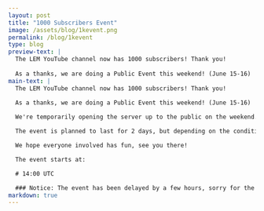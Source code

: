 ```yaml
---
layout: post
title: "1000 Subscribers Event"
image: /assets/blog/1kevent.png
permalink: /blog/1kevent
type: blog
preview-text: | 
  The LEM YouTube channel now has 1000 subscribers! Thank you!
  
  As a thanks, we are doing a Public Event this weekend! (June 15-16)
main-text: | 
  The LEM YouTube channel now has 1000 subscribers! Thank you!
  
  As a thanks, we are doing a Public Event this weekend! (June 15-16)

  We're temporarily opening the server up to the public on the weekend. There will be no sign-ups or anything like that required to participate, If you've been wanting to try the server out before it goes public this would be your chance!

  The event is planned to last for 2 days, but depending on the conditions might last longer and the server might temporarily re-enter its closed state if no moderators are able to keep an eye on the server at the time. (We will try our best to prevent this though!)

  We hope everyone involved has fun, see you there!

  The event starts at:

  # 14:00 UTC

  ### Notice: The event has been delayed by a few hours, sorry for the inconvience
markdown: true
---
```

